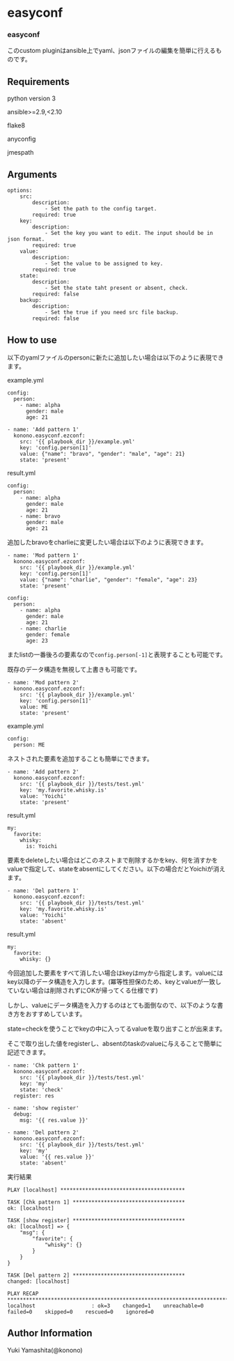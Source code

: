 easyconf
=========

### easyconf

このcustom pluginはansible上でyaml、jsonファイルの編集を簡単に行えるものです。

Requirements
------------

python version 3

ansible>=2.9,<2.10

flake8

anyconfig

jmespath

Arguments
--------------

```
options:
    src:
        description:
            - Set the path to the config target.
        required: true
    key:
        description:
            - Set the key you want to edit. The input should be in json format.
        required: true
    value:
        description:
            - Set the value to be assigned to key.
        required: true
    state:
        description:
            - Set the state taht present or absent, check.
        required: false
    backup:
        description:
            - Set the true if you need src file backup.
        required: false
```

How to use
------------

以下のyamlファイルのpersonに新たに追加したい場合は以下のように表現できます。

example.yml
```
config:
  person:
    - name: alpha
      gender: male
      age: 21
```

```
- name: 'Add pattern 1'
  konono.easyconf.ezconf:
    src: '{{ playbook_dir }}/example.yml'
    key: 'config.person[1]'
    value: {"name": "bravo", "gender": "male", "age": 21}
    state: 'present'
```

result.yml
```
config:
  person:
    - name: alpha
      gender: male
      age: 21
    - name: bravo
      gender: male
      age: 21
```

追加したbravoをcharlieに変更したい場合は以下のように表現できます。

```
- name: 'Mod pattern 1'
  konono.easyconf.ezconf:
    src: '{{ playbook_dir }}/example.yml'
    key: 'config.person[1]'
    value: {"name": "charlie", "gender": "female", "age": 23}
    state: 'present'
```

```
config:
  person:
    - name: alpha
      gender: male
      age: 21
    - name: charlie
      gender: female
      age: 23
```

またlistの一番後ろの要素なので```config.person[-1]```と表現することも可能です。

既存のデータ構造を無視して上書きも可能です。

```
- name: 'Mod pattern 2'
  konono.easyconf.ezconf:
    src: '{{ playbook_dir }}/example.yml'
    key: 'config.person[1]'
    value: ME
    state: 'present'
```

example.yml
```
config:
  person: ME
```

ネストされた要素を追加することも簡単にできます。

```
- name: 'Add pattern 2'
  konono.easyconf.ezconf:
    src: '{{ playbook_dir }}/tests/test.yml'
    key: 'my.favorite.whisky.is'
    value: 'Yoichi'
    state: 'present'
```

result.yml
```
my:
  favorite:
    whisky:
      is: Yoichi
```

要素をdeleteしたい場合はどこのネストまで削除するかをkey、何を消すかをvalueで指定して、stateをabsentにしてください。以下の場合だとYoichiが消えます。

```
- name: 'Del pattern 1'
  konono.easyconf.ezconf:
    src: '{{ playbook_dir }}/tests/test.yml'
    key: 'my.favorite.whisky.is'
    value: 'Yoichi'
    state: 'absent'
```

result.yml
```
my:
  favorite:
    whisky: {}
```

今回追加した要素をすべて消したい場合はkeyはmyから指定します。valueにはkey以降のデータ構造を入力します。(冪等性担保のため、keyとvalueが一致していない場合は削除されずにOKが帰ってくる仕様です)

しかし、valueにデータ構造を入力するのはとても面倒なので、以下のような書き方をおすすめしています。

state=checkを使うことでkeyの中に入ってるvalueを取り出すことが出来ます。

そこで取り出した値をregisterし、absentのtaskのvalueに与えることで簡単に記述できます。

```
- name: 'Chk pattern 1'
  konono.easyconf.ezconf:
    src: '{{ playbook_dir }}/tests/test.yml'
    key: 'my'
    state: 'check'
  register: res

- name: 'show register'
  debug:
    msg: '{{ res.value }}'

- name: 'Del pattern 2'
  konono.easyconf.ezconf:
    src: '{{ playbook_dir }}/tests/test.yml'
    key: 'my'
    value: '{{ res.value }}'
    state: 'absent'
```

実行結果
```
PLAY [localhost] ****************************************

TASK [Chk pattern 1] ************************************
ok: [localhost]

TASK [show register] ************************************
ok: [localhost] => {
    "msg": {
        "favorite": {
            "whisky": {}
        }
    }
}

TASK [Del pattern 2] ************************************
changed: [localhost]

PLAY RECAP *********************************************************************************************************************************
localhost                  : ok=3    changed=1    unreachable=0    failed=0    skipped=0    rescued=0    ignored=0
```

Author Information
------------------

Yuki Yamashita(@konono)
